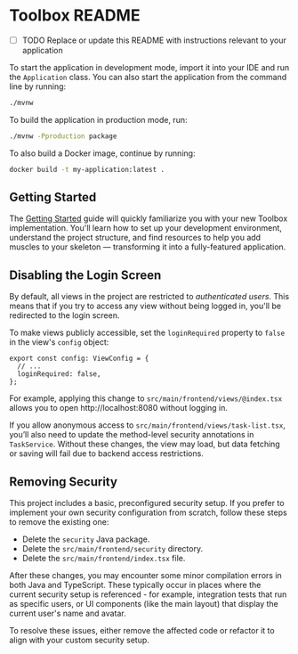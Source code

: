 # Toolbox README

- [ ] TODO Replace or update this README with instructions relevant to your application

To start the application in development mode, import it into your IDE and run the `Application` class. 
You can also start the application from the command line by running: 

```bash
./mvnw
```

To build the application in production mode, run:

```bash
./mvnw -Pproduction package
```

To also build a Docker image, continue by running:

```bash
docker build -t my-application:latest .
```

## Getting Started

The [Getting Started](https://vaadin.com/docs/latest/getting-started) guide will quickly familiarize you with your new
Toolbox implementation. You'll learn how to set up your development environment, understand the project 
structure, and find resources to help you add muscles to your skeleton — transforming it into a fully-featured 
application.

## Disabling the Login Screen

By default, all views in the project are restricted to *authenticated users*. This means that if you try to access any
view without being logged in, you'll be redirected to the login screen.

To make views publicly accessible, set the `loginRequired` property to `false` in the view's `config` object:

```tsx
export const config: ViewConfig = {
  // ...
  loginRequired: false,
};
```

For example, applying this change to `src/main/frontend/views/@index.tsx` allows you to open http://localhost:8080 
without logging in.

If you allow anonymous access to `src/main/frontend/views/task-list.tsx`, you’ll also need to update the method-level 
security annotations in `TaskService`. Without these changes, the view may load, but data fetching or saving will fail 
due to backend access restrictions.

## Removing Security

This project includes a basic, preconfigured security setup. If you prefer to implement your own security configuration
from scratch, follow these steps to remove the existing one:

- Delete the `security` Java package.
- Delete the `src/main/frontend/security` directory.
- Delete the `src/main/frontend/index.tsx` file.

After these changes, you may encounter some minor compilation errors in both Java and TypeScript. These typically occur
in places where the current security setup is referenced - for example, integration tests that run as specific users,
or UI components (like the main layout) that display the current user's name and avatar.

To resolve these issues, either remove the affected code or refactor it to align with your custom security setup.
